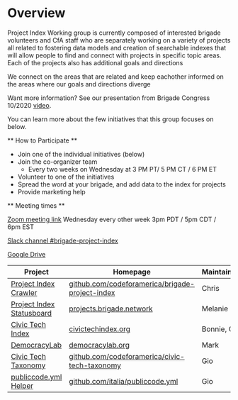 # Overview

Project Index Working group is currently composed of interested brigade volunteers and CfA staff who are separately working on a variety of projects all related to fostering data models and creation of searchable indexes that will allow people to find and connect with projects in specific topic areas. 
Each of the projects also has additional goals and directions

We connect on the areas that are related and keep eachother informed on the areas where our goals and directions diverge

Want more information? See our presentation from Brigade Congress 10/2020 [video](https://www.youtube.com/watch?v=mUi317f1zOM&list=PL65XgbSILalVD81qt-I_vfUJLEjhfdmXh&index=25).

You can learn more about the few initiatives that this group focuses on below.

<a name="participate"></a>
** How to Participate **

- Join one of the individual initiatives (below)
- Join the co-organizer team
  - Every two weeks on Wednesday at 3 PM PT/ 5 PM CT / 6 PM ET
- Volunteer to one of the initiatives
- Spread the word at your brigade, and add data to the index for projects
- Provide marketing help

** Meeting times **

[Zoom meeting link](https://codeforamerica.zoom.us/j/96551956929?pwd=ME81S0ZUT1UwY3JTeFpaVXVZV25pdz09) Wednesday every other week 3pm PDT / 5pm CDT / 6pm EST

[Slack channel #brigade-project-index](https://cfa.slack.com/archives/CLMA6BAVB)

[Google Drive](https://drive.google.com/drive/folders/1CRGEL2MkRocWcyTaTAaqlJuPugaL_99F)

| Project | Homepage | Maintainer(s) |
|-|-|-|
| [Project Index Crawler](projects/crawler/README.md) | [github.com/codeforamerica/brigade-project-index](https://github.com/codeforamerica/brigade-project-index) | Chris |
| [Project Index Statusboard](projects/statusboard.md) | [projects.brigade.network](https://projects.brigade.network/) | Melanie |
| [Civic Tech Index](projects/civic-tech-index.md) | [civictechindex.org](http://civictechindex.org/) | Bonnie, Olivia |
| [DemocracyLab](projects/democracy-lab.md) | [democracylab.org](https://democracylab.org/) | Mark |
| [Civic Tech Taxonomy](projects/civic-tech-taxonomy.md) | [github.com/codeforamerica/civic-tech-taxonomy](https://github.com/codeforamerica/civic-tech-taxonomy) | Gio |
| [publiccode.yml Helper](projects/publiccode-helper.md) | [github.com/italia/publiccode.yml](https://github.com/italia/publiccode.yml) | Gio |
